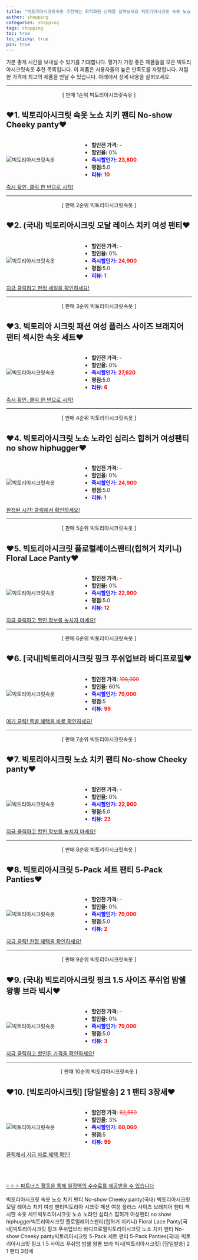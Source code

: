 ```yaml
---
title: "빅토리아시크릿속옷 추천하는 최적화된 신제품 살펴보세요 빅토리아시크릿 속옷 노쇼 치키 팬티"
author: shopping
categories: shopping
tags: shopping
toc: true
toc_sticky: true
pin: true
---
```

기분 좋게 시간을 보내실 수 있기를 기대합니다. 평가가 가장 좋은 제품들을 모은 빅토리아시크릿속옷 추천 목록입니다. 이 제품은 사용자들의 높은 만족도를 자랑합니다. 저렴한 가격에 최고의 제품을 만날 수 있습니다. 아래에서 상세 내용을 살펴보세요.

---
<p class="toplist" style="margin: 0 auto; display: block; width: fit-content;">[ 판매 1순위 빅토리아시크릿속옷 ]</p>

<h2><strong>❤️1. 빅토리아시크릿 속옷 노쇼 치키 팬티 No-show Cheeky panty❤️</strong></h2>

<div style="display: flex; align-items: center;">
    <div style="flex: 0.4;">
        <img src="https://thumbnail8.coupangcdn.com/thumbnails/remote/230x230ex/image/vendor_inventory/3df3/3838c8d0460741c5e7293a95d48a4f68dacf4aa867eebc4c0e74d635ae60.jpg" alt="빅토리아시크릿속옷" style="max-width: 100%;">
    </div>
    <div style="flex: 0.6; margin-left: 10px;">
        <ul>
            <li><strong>할인전 가격:</strong> <del style="color: red;">-</del></li>
            <li><strong>할인율:</strong> 0%</li>
            <li><span style='color:blue'><strong>즉시할인가:</strong></span> <span style='color:red'><strong>23,800</strong></span></li>
            <li><strong>평점:</strong>5.0</li>
            <li><span style='color:blue'><strong>리뷰:</strong></span> <span style='color:red'><strong>10</strong></span></li>
        </ul>
    </div>
</div>
<div class="center">
    <a href="https://selin100587001.github.io?lptag=AF9450613&subid=githubio&pageKey=6959609840&traceid=V0-153&itemId=16938173437&vendorItemId=84115766048" class="myButton">
        즉시 확인, 클릭 한 번으로 시작!
    </a>
</div>


---
<p class="toplist" style="margin: 0 auto; display: block; width: fit-content;">[ 판매 2순위 빅토리아시크릿속옷 ]</p>

<h2><strong>❤️2. (국내) 빅토리아시크릿 모달 레이스 치키 여성 팬티❤️</strong></h2>

<div style="display: flex; align-items: center;">
    <div style="flex: 0.4;">
        <img src="https://thumbnail6.coupangcdn.com/thumbnails/remote/230x230ex/image/vendor_inventory/7b4a/69789d14e5869ed757ef43a4ebc2a87c55e388cee19dcc092616b1eb53d5.png" alt="빅토리아시크릿속옷" style="max-width: 100%;">
    </div>
    <div style="flex: 0.6; margin-left: 10px;">
        <ul>
            <li><strong>할인전 가격:</strong> <del style="color: red;">-</del></li>
            <li><strong>할인율:</strong> 0%</li>
            <li><span style='color:blue'><strong>즉시할인가:</strong></span> <span style='color:red'><strong>24,900</strong></span></li>
            <li><strong>평점:</strong>5.0</li>
            <li><span style='color:blue'><strong>리뷰:</strong></span> <span style='color:red'><strong>1</strong></span></li>
        </ul>
    </div>
</div>
<div class="center">
    <a href="https://selin100587001.github.io?lptag=AF9450613&subid=githubio&pageKey=7837737110&traceid=V0-153&itemId=21328260268&vendorItemId=88386890908" class="myButton">
        지금 클릭하고 한정 세일을 확인하세요!
    </a>
</div>


---
<p class="toplist" style="margin: 0 auto; display: block; width: fit-content;">[ 판매 3순위 빅토리아시크릿속옷 ]</p>

<h2><strong>❤️3. 빅토리아 시크릿 패션 여성 플러스 사이즈 브래지어 팬티 섹시한 속옷 세트❤️</strong></h2>

<div style="display: flex; align-items: center;">
    <div style="flex: 0.4;">
        <img src="https://thumbnail8.coupangcdn.com/thumbnails/remote/230x230ex/image/vendor_inventory/d4f2/39874871a38a03984496a2d964258765de236bc302e857215855c5695727.jpg" alt="빅토리아시크릿속옷" style="max-width: 100%;">
    </div>
    <div style="flex: 0.6; margin-left: 10px;">
        <ul>
            <li><strong>할인전 가격:</strong> <del style="color: red;">-</del></li>
            <li><strong>할인율:</strong> 0%</li>
            <li><span style='color:blue'><strong>즉시할인가:</strong></span> <span style='color:red'><strong>27,620</strong></span></li>
            <li><strong>평점:</strong>5.0</li>
            <li><span style='color:blue'><strong>리뷰:</strong></span> <span style='color:red'><strong>6</strong></span></li>
        </ul>
    </div>
</div>
<div class="center">
    <a href="https://selin100587001.github.io?lptag=AF9450613&subid=githubio&pageKey=6928579579&traceid=V0-153&itemId=16757571047&vendorItemId=90525154927" class="myButton">
        즉시 확인, 클릭 한 번으로 시작!
    </a>
</div>


---
<p class="toplist" style="margin: 0 auto; display: block; width: fit-content;">[ 판매 4순위 빅토리아시크릿속옷 ]</p>

<h2><strong>❤️4. 빅토리아시크릿 노쇼 노라인 심리스 힙허거 여성팬티 no show hiphugger❤️</strong></h2>

<div style="display: flex; align-items: center;">
    <div style="flex: 0.4;">
        <img src="https://thumbnail8.coupangcdn.com/thumbnails/remote/230x230ex/image/vendor_inventory/046a/14000a25473883a9ef8c33069c998d647c2fc5d4240a7d209affd71be5ce.jpg" alt="빅토리아시크릿속옷" style="max-width: 100%;">
    </div>
    <div style="flex: 0.6; margin-left: 10px;">
        <ul>
            <li><strong>할인전 가격:</strong> <del style="color: red;">-</del></li>
            <li><strong>할인율:</strong> 0%</li>
            <li><span style='color:blue'><strong>즉시할인가:</strong></span> <span style='color:red'><strong>24,900</strong></span></li>
            <li><strong>평점:</strong>5.0</li>
            <li><span style='color:blue'><strong>리뷰:</strong></span> <span style='color:red'><strong>1</strong></span></li>
        </ul>
    </div>
</div>
<div class="center">
    <a href="https://selin100587001.github.io?lptag=AF9450613&subid=githubio&pageKey=7856811562&traceid=V0-153&itemId=21429425075&vendorItemId=88485108452" class="myButton">
        한정된 시간! 클릭해서 확인하세요!
    </a>
</div>


---
<p class="toplist" style="margin: 0 auto; display: block; width: fit-content;">[ 판매 5순위 빅토리아시크릿속옷 ]</p>

<h2><strong>❤️5. 빅토리아시크릿 플로럴레이스팬티(힙허거 치키니) Floral Lace Panty❤️</strong></h2>

<div style="display: flex; align-items: center;">
    <div style="flex: 0.4;">
        <img src="https://thumbnail10.coupangcdn.com/thumbnails/remote/230x230ex/image/vendor_inventory/66ff/5eececc989f8fb40a2ea3e7afc18295935954333f40a921198e2aef3d3ab.jpeg" alt="빅토리아시크릿속옷" style="max-width: 100%;">
    </div>
    <div style="flex: 0.6; margin-left: 10px;">
        <ul>
            <li><strong>할인전 가격:</strong> <del style="color: red;">-</del></li>
            <li><strong>할인율:</strong> 0%</li>
            <li><span style='color:blue'><strong>즉시할인가:</strong></span> <span style='color:red'><strong>22,900</strong></span></li>
            <li><strong>평점:</strong>5.0</li>
            <li><span style='color:blue'><strong>리뷰:</strong></span> <span style='color:red'><strong>12</strong></span></li>
        </ul>
    </div>
</div>
<div class="center">
    <a href="https://selin100587001.github.io?lptag=AF9450613&subid=githubio&pageKey=6745800045&traceid=V0-153&itemId=15761166045&vendorItemId=82974614138" class="myButton">
        지금 클릭하고 할인 정보를 놓치지 마세요!
    </a>
</div>


---
<p class="toplist" style="margin: 0 auto; display: block; width: fit-content;">[ 판매 6순위 빅토리아시크릿속옷 ]</p>

<h2><strong>❤️6. [국내]빅토리아시크릿 핑크 푸쉬업브라 바디프로필❤️</strong></h2>

<div style="display: flex; align-items: center;">
    <div style="flex: 0.4;">
        <img src="https://thumbnail8.coupangcdn.com/thumbnails/remote/230x230ex/image/vendor_inventory/b037/7ea0502b698e91059d41acb5b4238b299bbf73971834fb9e0bd4013482c9.jpg" alt="빅토리아시크릿속옷" style="max-width: 100%;">
    </div>
    <div style="flex: 0.6; margin-left: 10px;">
        <ul>
            <li><strong>할인전 가격:</strong> <del style="color: red;">198,000</del></li>
            <li><strong>할인율:</strong> 60%</li>
            <li><span style='color:blue'><strong>즉시할인가:</strong></span> <span style='color:red'><strong>79,000</strong></span></li>
            <li><strong>평점:</strong>5</li>
            <li><span style='color:blue'><strong>리뷰:</strong></span> <span style='color:red'><strong>99</strong></span></li>
        </ul>
    </div>
</div>
<div class="center">
    <a href="https://selin100587001.github.io?lptag=AF9450613&subid=githubio&pageKey=7870760244&traceid=V0-153&itemId=21500244122&vendorItemId=88553836151" class="myButton">
        여기 클릭! 특별 혜택을 바로 확인하세요!
    </a>
</div>


---
<p class="toplist" style="margin: 0 auto; display: block; width: fit-content;">[ 판매 7순위 빅토리아시크릿속옷 ]</p>

<h2><strong>❤️7. 빅토리아시크릿 노쇼 치키 팬티 No-show Cheeky panty❤️</strong></h2>

<div style="display: flex; align-items: center;">
    <div style="flex: 0.4;">
        <img src="https://thumbnail6.coupangcdn.com/thumbnails/remote/230x230ex/image/vendor_inventory/9ad0/ac635e9efccd7d0b8d2d3be3e4c38f6164beb926b26735a525120635c354.jpeg" alt="빅토리아시크릿속옷" style="max-width: 100%;">
    </div>
    <div style="flex: 0.6; margin-left: 10px;">
        <ul>
            <li><strong>할인전 가격:</strong> <del style="color: red;">-</del></li>
            <li><strong>할인율:</strong> 0%</li>
            <li><span style='color:blue'><strong>즉시할인가:</strong></span> <span style='color:red'><strong>22,900</strong></span></li>
            <li><strong>평점:</strong>5.0</li>
            <li><span style='color:blue'><strong>리뷰:</strong></span> <span style='color:red'><strong>23</strong></span></li>
        </ul>
    </div>
</div>
<div class="center">
    <a href="https://selin100587001.github.io?lptag=AF9450613&subid=githubio&pageKey=6323505895&traceid=V0-153&itemId=13191216440&vendorItemId=83249263501" class="myButton">
        지금 클릭하고 할인 정보를 놓치지 마세요!
    </a>
</div>


---
<p class="toplist" style="margin: 0 auto; display: block; width: fit-content;">[ 판매 8순위 빅토리아시크릿속옷 ]</p>

<h2><strong>❤️8. 빅토리아시크릿 5-Pack 세트 팬티 5-Pack Panties❤️</strong></h2>

<div style="display: flex; align-items: center;">
    <div style="flex: 0.4;">
        <img src="https://thumbnail7.coupangcdn.com/thumbnails/remote/230x230ex/image/vendor_inventory/b11d/75a44b38fcedf1289b26c354ed216d5749f163f4a8ca934eaedf60b46736.jpg" alt="빅토리아시크릿속옷" style="max-width: 100%;">
    </div>
    <div style="flex: 0.6; margin-left: 10px;">
        <ul>
            <li><strong>할인전 가격:</strong> <del style="color: red;">-</del></li>
            <li><strong>할인율:</strong> 0%</li>
            <li><span style='color:blue'><strong>즉시할인가:</strong></span> <span style='color:red'><strong>79,000</strong></span></li>
            <li><strong>평점:</strong>5.0</li>
            <li><span style='color:blue'><strong>리뷰:</strong></span> <span style='color:red'><strong>2</strong></span></li>
        </ul>
    </div>
</div>
<div class="center">
    <a href="https://selin100587001.github.io?lptag=AF9450613&subid=githubio&pageKey=6959624317&traceid=V0-153&itemId=16938237443&vendorItemId=84115826900" class="myButton">
        지금 클릭! 한정 혜택을 확인하세요!
    </a>
</div>


---
<p class="toplist" style="margin: 0 auto; display: block; width: fit-content;">[ 판매 9순위 빅토리아시크릿속옷 ]</p>

<h2><strong>❤️9. (국내) 빅토리아시크릿 핑크 1.5 사이즈 푸쉬업 밤쉘 왕뽕 브라 빅시❤️</strong></h2>

<div style="display: flex; align-items: center;">
    <div style="flex: 0.4;">
        <img src="https://thumbnail9.coupangcdn.com/thumbnails/remote/230x230ex/image/vendor_inventory/8ad2/90472afd1afd3f07acc6653092df4b1d1ad10158b8d77ff04e3f9c911457.jpg" alt="빅토리아시크릿속옷" style="max-width: 100%;">
    </div>
    <div style="flex: 0.6; margin-left: 10px;">
        <ul>
            <li><strong>할인전 가격:</strong> <del style="color: red;">-</del></li>
            <li><strong>할인율:</strong> 0%</li>
            <li><span style='color:blue'><strong>즉시할인가:</strong></span> <span style='color:red'><strong>79,000</strong></span></li>
            <li><strong>평점:</strong>5.0</li>
            <li><span style='color:blue'><strong>리뷰:</strong></span> <span style='color:red'><strong>3</strong></span></li>
        </ul>
    </div>
</div>
<div class="center">
    <a href="https://selin100587001.github.io?lptag=AF9450613&subid=githubio&pageKey=7429932338&traceid=V0-153&itemId=19294790290&vendorItemId=86409453448" class="myButton">
        지금 클릭하고 할인된 가격을 확인하세요!
    </a>
</div>


---
<p class="toplist" style="margin: 0 auto; display: block; width: fit-content;">[ 판매 10순위 빅토리아시크릿속옷 ]</p>

<h2><strong>❤️10. [빅토리아시크릿] [당일발송] 2 1 팬티 3장세❤️</strong></h2>

<div style="display: flex; align-items: center;">
    <div style="flex: 0.4;">
        <img src="https://thumbnail8.coupangcdn.com/thumbnails/remote/230x230ex/image/vendor_inventory/a948/26665c84105083c701adca2f4c423d63c55e7de09e81198a5a0846cb7f1a.jpg" alt="빅토리아시크릿속옷" style="max-width: 100%;">
    </div>
    <div style="flex: 0.6; margin-left: 10px;">
        <ul>
            <li><strong>할인전 가격:</strong> <del style="color: red;">62,560</del></li>
            <li><strong>할인율:</strong> 3%</li>
            <li><span style='color:blue'><strong>즉시할인가:</strong></span> <span style='color:red'><strong>60,060</strong></span></li>
            <li><strong>평점:</strong>5</li>
            <li><span style='color:blue'><strong>리뷰:</strong></span> <span style='color:red'><strong>99</strong></span></li>
        </ul>
    </div>
</div>
<div class="center">
    <a href="https://selin100587001.github.io?lptag=AF9450613&subid=githubio&pageKey=8102340287&traceid=V0-153&itemId=22920543091&vendorItemId=89954936391" class="myButton">
        클릭해서 지금 바로 혜택 확인!
    </a>
</div>

<br><br><br>[💦 💦 💦 파트너스 활동을 통해 일정액의 수수료를 제공받을 수 있습니다](https://link.coupang.com/a/bcpT2c)<br><br>빅토리아시크릿 속옷 노쇼 치키 팬티 No-show Cheeky panty(국내) 빅토리아시크릿 모달 레이스 치키 여성 팬티빅토리아 시크릿 패션 여성 플러스 사이즈 브래지어 팬티 섹시한 속옷 세트빅토리아시크릿 노쇼 노라인 심리스 힙허거 여성팬티 no show hiphugger빅토리아시크릿 플로럴레이스팬티(힙허거 치키니) Floral Lace Panty[국내]빅토리아시크릿 핑크 푸쉬업브라 바디프로필빅토리아시크릿 노쇼 치키 팬티 No-show Cheeky panty빅토리아시크릿 5-Pack 세트 팬티 5-Pack Panties(국내) 빅토리아시크릿 핑크 1.5 사이즈 푸쉬업 밤쉘 왕뽕 브라 빅시[빅토리아시크릿] [당일발송] 2 1 팬티 3장세